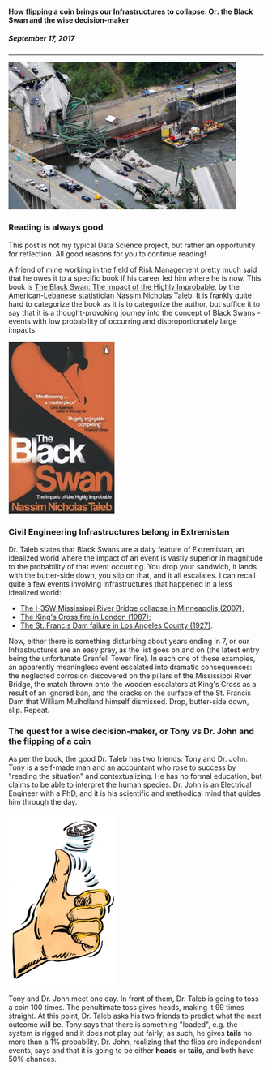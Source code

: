 #### **How flipping a coin brings our Infrastructures to collapse. Or: the Black Swan and the wise decision-maker**
##### September 17, 2017
---

<img src="/images/minnesota-bridge-collapse.jpg" width="450" height="290"> 


### Reading is always good

This post is not my typical Data Science project, but rather an opportunity for reflection. All good reasons for you to continue reading!

A friend of mine working in the field of Risk Management pretty much said that he owes it to a specific book if his career led him where he is now. This book is [The Black Swan: The Impact of the Highly Improbable](https://en.wikipedia.org/wiki/The_Black_Swan:_The_Impact_of_the_Highly_Improbable), by the American-Lebanese statistician [Nassim Nicholas Taleb](https://en.wikipedia.org/wiki/Nassim_Nicholas_Taleb). It is frankly quite hard to categorize the book as it is to categorize the author, but suffice it to say that it is a thought-provoking journey into the concept of Black Swans - events with low probability of occurring and disproportionately large impacts. 

<img src="/images/BlackSwan.jpg" width="210" height="340"> 

### Civil Engineering Infrastructures belong in Extremistan

Dr. Taleb states that Black Swans are a daily feature of Extremistan, an idealized world where the impact of an event is vastly superior in magnitude to the probability of that event occurring. You drop your sandwich, it lands with the butter-side down, you slip on that, and it all escalates. I can recall quite a few events involving Infrastructures that happened in a less idealized world:
- [The I-35W Mississippi River Bridge collapse in Minneapolis (2007)](https://en.wikipedia.org/wiki/I-35W_Mississippi_River_bridge);
- [The King's Cross fire in London (1987)](https://en.wikipedia.org/wiki/King%27s_Cross_fire);
- [The St. Francis Dam failure in Los Angeles County (1927)](https://en.wikipedia.org/wiki/St._Francis_Dam).

Now, either there is something disturbing about years ending in 7, or our Infrastructures are an easy prey, as the list goes on and on (the latest entry being the unfortunate Grenfell Tower fire). In each one of these examples, an apparently meaningless event escalated into dramatic consequences: the neglected corrosion discovered on the pillars of the Mississippi River Bridge, the match thrown onto the wooden escalators at King's Cross as a result of an ignored ban, and the cracks on the surface of the St. Francis Dam that William Mulholland himself dismissed. Drop, butter-side down, slip. Repeat.

### The quest for a wise decision-maker, or Tony vs Dr. John and the flipping of a coin

As per the book, the good Dr. Taleb has two friends: Tony and Dr. John. Tony is a self-made man and an accountant who rose to success by "reading the situation" and contextualizing. He has no formal education, but claims to be able to interpret the human species. Dr. John is an Electrical Engineer with a PhD, and it is his scientific and methodical mind that guides him through the day. 

<img src="/images/coin-flip.jpg" width="210" height="340"> 

Tony and Dr. John meet one day. In front of them, Dr. Taleb is going to toss a coin 100 times. The penultimate toss gives heads, making it 99 times straight. At this point, Dr. Taleb asks his two friends to predict what the next outcome will be. Tony says that there is something "loaded", e.g. the system is rigged and it does not play out fairly; as such, he gives **tails** no more than a 1% probability. Dr. John, realizing that the flips are independent events, says and that it is going to be either **heads** or **tails**, and both have 50% chances.

